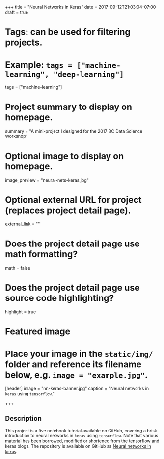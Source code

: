 +++
title = "Neural Networks in Keras"
date = 2017-09-12T21:03:04-07:00
draft = true

# Tags: can be used for filtering projects.
# Example: `tags = ["machine-learning", "deep-learning"]`
tags = ["machine-learning"]

# Project summary to display on homepage.
summary = "A mini-project I designed for the 2017 BC Data Science Workshop"

# Optional image to display on homepage.
image_preview = "neural-nets-keras.jpg"

# Optional external URL for project (replaces project detail page).
external_link = ""

# Does the project detail page use math formatting?
math = false

# Does the project detail page use source code highlighting?
highlight = true

# Featured image
# Place your image in the `static/img/` folder and reference its filename below, e.g. `image = "example.jpg"`.
[header]
image = "nn-keras-banner.jpg"
caption = "Neural networks in `keras` using `tensorflow`."

+++

## Description

This project is a five notebook tutorial available on GitHub, covering a brisk introduction to neural networks in `keras` using `tensorflow`. Note that various material has been borrowed, modified or shortened from the tensorflow and keras blogs. The repository is available on GitHub as [Neural networks in `keras`](https://github.com/bcdataca/workshop-content/tree/master/1-first-week/mini-projects/3-neural-networks). 
